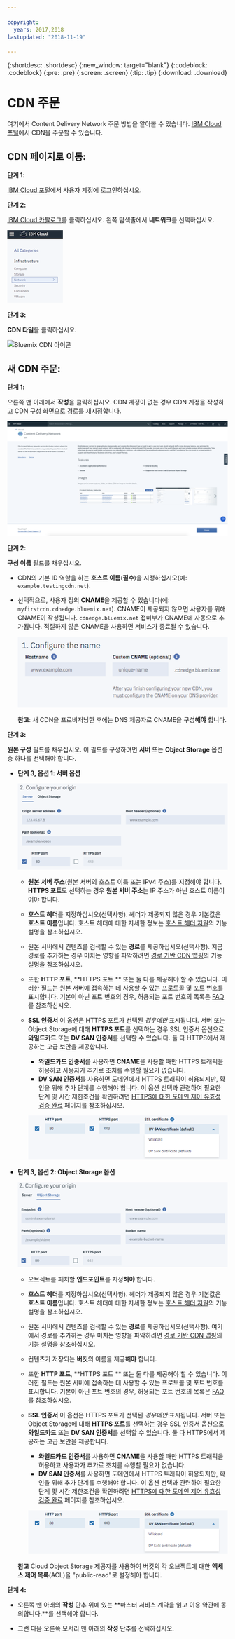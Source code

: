 ```yaml
---

copyright:
  years: 2017,2018
lastupdated: "2018-11-19"

---
```


{:shortdesc: .shortdesc}
{:new_window: target="blank"}
{:codeblock: .codeblock}
{:pre: .pre}
{:screen: .screen}
{:tip: .tip}
{:download: .download}

# CDN 주문

여기에서 Content Delivery Network 주문 방법을 알아볼 수 있습니다. [IBM Cloud 포털](https://www.ibm.com/cloud-computing/bluemix/)에서 CDN을 주문할 수 있습니다.

## CDN 페이지로 이동:

**단계 1:**

[IBM Cloud 포털](https://www.ibm.com/cloud-computing/bluemix/)에서 사용자 계정에 로그인하십시오.

**단계 2:**

[IBM Cloud 카탈로그](https://console.bluemix.net/catalog/)를 클릭하십시오. 왼쪽 탐색줄에서 **네트워크**를 선택하십시오.

   ![Bluemix CDN 탐색](images/bluemix_navigation.png)

**단계 3:**

**CDN 타일**을 클릭하십시오.

   ![Bluemix CDN 아이콘](images/bluemix_tile.png)


## 새 CDN 주문:

**단계 1:**

오른쪽 맨 아래에서 **작성**을 클릭하십시오. CDN 계정이 없는 경우 CDN 계정을 작성하고 CDN 구성 화면으로 경로를 재지정합니다.

   ![CDN 개요](images/content-delivery.png)

**단계 2:**

**구성 이름** 필드를 채우십시오.  

  * CDN의 기본 ID 역할을 하는 **호스트 이름**(**필수**)을 지정하십시오(예: `example.testingcdn.net`).  
  * 선택적으로, 사용자 정의 **CNAME**을 제공할 수 있습니다(예: `myfirstcdn.cdnedge.bluemix.net`). CNAME이 제공되지 않으면 사용자를 위해 CNAME이 작성됩니다. `cdnedge.bluemix.net` 접미부가 CNAME에 자동으로 추가됩니다. 적절하지 않은 CNAME을 사용하면 서비스가 종료될 수 있습니다.

       ![구성 이름](images/configure-hostname-cname.png)  

    **참고**: 새 CDN을 프로비저닝한 후에는 DNS 제공자로 CNAME을 구성**해야** 합니다.

**단계 3:**

**원본 구성** 필드를 채우십시오. 이 필드를 구성하려면 **서버** 또는 **Object Storage** 옵션 중 하나를 선택해야 합니다.  

  * **단계 3, 옵션 1: 서버 옵션**

     ![원본 구성](images/configure-origin-server.png)

      * **원본 서버 주소**(원본 서버의 호스트 이름 또는 IPv4 주소)를 지정해야 합니다. **HTTPS 포트**도 선택하는 경우 **원본 서버 주소**는 IP 주소가 아닌 호스트 이름이어야 합니다.

      * **호스트 헤더**를 지정하십시오(선택사항). 헤더가 제공되지 않은 경우 기본값은 **호스트 이름**입니다. 호스트 헤더에 대한 자세한 정보는 [호스트 헤더 지원](feature-descriptions.html#host-header-support)의 기능 설명을 참조하십시오.  

      * 원본 서버에서 컨텐츠를 검색할 수 있는 **경로**를 제공하십시오(선택사항). 지금 경로를 추가하는 경우 미치는 영향을 파악하려면 [경로 기반 CDN 맵핑](feature-descriptions.html#path-based-cdn-mappings)의 기능 설명을 참조하십시오.

      * 또한 **HTTP 포트**, **HTTPS 포트 ** 또는 둘 다를 제공해야 할 수 있습니다. 이러한 필드는 원본 서버에 접속하는 데 사용할 수 있는 프로토콜 및 포트 번호를 표시합니다. 기본이 아닌 포트 번호의 경우, 허용되는 포트 번호의 목록은 [FAQ](faqs.html#are-there-any-restrictions-on-what-http-and-https-port-numbers-are-allowed-for-akamai-)를 참조하십시오.

      * **SSL 인증서** 이 옵션은 HTTPS 포트가 선택된 _경우에만_ 표시됩니다. 서버 또는 Object Storage에 대해 **HTTPS 포트**를 선택하는 경우 SSL 인증서 옵션으로 **와일드카드** 또는 **DV SAN 인증서**를 선택할 수 있습니다. 둘 다 HTTPS에서 제공하는 고급 보안을 제공합니다.
        * **와일드카드 인증서**를 사용하면 **CNAME**을 사용할 때만 HTTPS 트래픽을 허용하고 사용자가 추가로 조치를 수행할 필요가 없습니다.
        * **DV SAN 인증서**를 사용하면 도메인에서 HTTPS 트래픽이 허용되지만, 확인을 위해 추가 단계를 수행해야 합니다. 이 옵션 선택과 관련하여 필요한 단계 및 시간 제한조건을 확인하려면 [HTTPS에 대한 도메인 제어 유효성 검증 완료](how-to-https.html#completing-domain-control-validation-for-https) 페이지를 참조하십시오.

	     ![원본 서버 구성](images/ssl-cert-options.png)

  * **단계 3, 옵션 2: Object Storage 옵션**

    ![Object Storage 구성](images/configure-origin-object-storage.png)

      * 오브젝트를 페치할 **엔드포인트**를 지정**해야** 합니다.

      * **호스트 헤더**를 지정하십시오(선택사항). 헤더가 제공되지 않은 경우 기본값은 **호스트 이름**입니다. 호스트 헤더에 대한 자세한 정보는 [호스트 헤더 지원](feature-descriptions.html#host-header-support)의 기능 설명을 참조하십시오.  

      * 원본 서버에서 컨텐츠를 검색할 수 있는 **경로**를 제공하십시오(선택사항). 여기에서 경로를 추가하는 경우 미치는 영향을 파악하려면 [경로 기반 CDN 맵핑](feature-descriptions.html#path-based-cdn-mappings)의 기능 설명을 참조하십시오.

      * 컨텐츠가 저장되는 **버킷**의 이름을 제공**해야** 합니다.

      * 또한 **HTTP 포트**, **HTTPS 포트 ** 또는 둘 다를 제공해야 할 수 있습니다. 이러한 필드는 원본 서버에 접속하는 데 사용할 수 있는 프로토콜 및 포트 번호를 표시합니다. 기본이 아닌 포트 번호의 경우, 허용되는 포트 번호의 목록은 [FAQ](faqs.html#are-there-any-restrictions-on-what-http-and-https-port-numbers-are-allowed-for-akamai-)를 참조하십시오.

      * **SSL 인증서** 이 옵션은 HTTPS 포트가 선택된 _경우에만_ 표시됩니다. 서버 또는 Object Storage에 대해 **HTTPS 포트**를 선택하는 경우 SSL 인증서 옵션으로 **와일드카드** 또는 **DV SAN 인증서**를 선택할 수 있습니다. 둘 다 HTTPS에서 제공하는 고급 보안을 제공합니다.
        * **와일드카드 인증서**를 사용하면 **CNAME**을 사용할 때만 HTTPS 트래픽을 허용하고 사용자가 추가로 조치를 수행할 필요가 없습니다.
        * **DV SAN 인증서**를 사용하면 도메인에서 HTTPS 트래픽이 허용되지만, 확인을 위해 추가 단계를 수행해야 합니다. 이 옵션 선택과 관련하여 필요한 단계 및 시간 제한조건을 확인하려면 [HTTPS에 대한 도메인 제어 유효성 검증 완료](how-to-https.html#completing-domain-control-validation-for-https) 페이지를 참조하십시오.

        ![HTTPS 구성](images/ssl-cert-options.png)

      **참고** Cloud Object Storage 제공자를 사용하여 버킷의 각 오브젝트에 대한 **액세스 제어 목록**(ACL)을 "public-read"로 설정해야 합니다.
      
**단계 4:**

* 오른쪽 맨 아래의 **작성** 단추 위에 있는 **마스터 서비스 계약을 읽고 이용 약관에 동의합니다.**를 선택해야 합니다.

* 그런 다음 오른쪽 모서리 맨 아래의 **작성** 단추를 선택하십시오.
